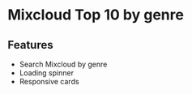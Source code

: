 # Mixcloud Top 10 by genre

## Features

- Search Mixcloud by genre
- Loading spinner
- Responsive cards